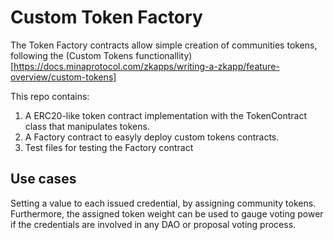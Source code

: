 # Custom Token Factory

The Token Factory contracts allow simple creation of communities tokens, following the (Custom Tokens functionallity)[https://docs.minaprotocol.com/zkapps/writing-a-zkapp/feature-overview/custom-tokens]

This repo contains:
1. A ERC20-like token contract implementation with the TokenContract class that manipulates tokens.
2. A Factory contract to easyly deploy custom tokens contracts.
3. Test files for testing the Factory contract

## Use cases
Setting a value to each issued credential, by assigning community tokens.
Furthermore, the assigned token weight can be used to gauge voting power if the credentials are involved in any DAO or proposal voting process.
